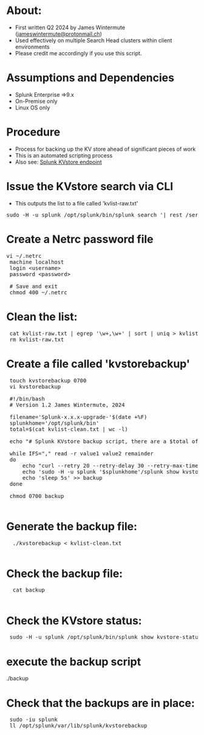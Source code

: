 # About:
- First written Q2 2024 by James Wintermute (jameswintermute@protonmail.ch)
- Used effectively on multiple Search Head clusters within client environments
- Please credit me accordingly if you use this script.

# Assumptions and Dependencies
- Splunk Enterprise =>9.x
- On-Premise only
- Linux OS only

# Procedure
- Process for backing up the KV store ahead of significant pieces of work
- This is an automated scripting process
- Also see: [Splunk KVstore endpoint](https://docs.splunk.com/Documentation/Splunk/latest/RESTREF/RESTkvstore#kvstore.2Fbackup.2Fcreate])

# Issue the KVstore search via CLI
- This outputs the list to a file called 'kvlist-raw.txt'
<pre>
sudo -H -u splunk /opt/splunk/bin/splunk search '| rest /servicesNS/-/-/data/transforms/lookups splunk_server=local | search type=kvstore | fields eai:appName, title, collection, id | rename eaiappName as app | search NOT app IN (Splunk_Security_Essentials, python_upgrade_readiness_app) | eval list =(app+","+collection) | fields list' > ~/kvlist-raw.txt
</pre>

# Create a Netrc password file
<pre>
vi ~/.netrc
 machine localhost
 login &lt;username&gt;
 password &lt;password&gt;

 # Save and exit
 chmod 400 ~/.netrc
</pre>

# Clean the list:
<pre>
 cat kvlist-raw.txt | egrep '\w+,\w+' | sort | uniq > kvlist-clean.txt
 rm kvlist-raw.txt
</pre>

 # Create a file called 'kvstorebackup'
 <pre>
 touch kvstorebackup 0700
 vi kvstorebackup

 #!/bin/bash
 # Version 1.2 James Wintermute, 2024

 filename='Splunk-x.x.x-upgrade-'$(date +%F)
 splunkhome='/opt/splunk/bin'
 total=$(cat kvlist-clean.txt | wc -l) 

 echo "# Splunk KVstore backup script, there are a $total of KV's to backup:" > backup

 while IFS="," read -r value1 value2 remainder
 do
     echo "curl --retry 20 --retry-delay 30 --retry-max-time 600 -n -k -sS -X POST HTTPS://localhost:8089/services/kvstore/backup/create -d archiveName=$filename-$value1-$value2&appName=$value1&collectionName=$value2'" >> backup
     echo 'sudo -H -u splunk '$splunkhome'/splunk show kvstore-status | grep backupRestoreStatus | grep backupRestoreStatus | cut -d ":" -f 2 | cut -d " " -f 2' >> backup
     echo 'sleep 5s' >> backup
 done

 chmod 0700 backup
 </pre>

  # Generate the backup file:
  <pre>
  ./kvstorebackup < kvlist-clean.txt
  </pre>
  
  # Check the backup file:
  <pre>
  cat backup
  </pre>
  
# Check the KVstore status:
<pre>
 sudo -H -u splunk /opt/splunk/bin/splunk show kvstore-status | grep backupRestoreStatus
</pre>

# execute the backup script
./backup

# Check that the backups are in place:
<pre>
 sudo -iu splunk
 ll /opt/splunk/var/lib/splunk/kvstorebackup
</pre>

